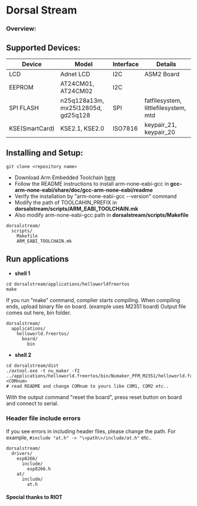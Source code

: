 # Dorsal Stream

### Overview:


## Supported Devices:
|Device         |Model                              |Interface|Details                                 |
|----------     |-----------------------------      |---      |----------------------------------------|
|LCD            |Adnet LCD                          |I2C      |ASM2 Board
|EEPROM         |AT24CM01, AT24CM02                 |I2C      |         
|SPI FLASH      |n25q128a13m, mx25l12805d, gd25q128 |SPI      |fatfilesystem, littlefilesystem, mtd
|KSE(SmartCard) |KSE2.1, KSE2.0                     |ISO7816  |keypair_21, keypair_20  


## Installing and Setup:
```
git clone <repository name>
```
* Download Arm Embedded Toolchain [here](https://developer.arm.com/tools-and-software/open-source-software/developer-tools/gnu-toolchain/gnu-rm/downloads)
* Follow the README instructions to install arm-none-eabi-gcc in **gcc-arm-none-eabi/share/doc/gcc-arm-none-eabi/readme**
* Verify the installation by "arm-none-eabi-gcc --version" command
* Modify the path of TOOLCAHIN_PREFIX in **dorsalstream/scripts/ARM_EABI_TOOLCHAIN.mk** 
* Also modify arm-none-eabi-gcc path in **dorsalstream/scripts/Makefile** 
```
dorsalstream/
  scripts/
    Makefile
    ARM_EABI_TOOLCHAIN.mk
```  

## Run applications
* **shell 1**
```
cd dorsalstream/applications/helloworldfreertos
make
```
If you run "make" command, complier starts compiling. 
When compiling ends, upload binary file on board. (example uses M2351 board)
Output file comes out here, bin folder.
```
dorsalstream/
  applications/
    helloworld.freertos/
      board/
        bin
```

* **shell 2**
```
cd dorsalstream/dist
./axtool.exe -t nu_maker -f2 ../applications/helloworld.freertos/bin/Numaker_PFM_M2351/helloworld.freertos.bin <COMnum> 
# read README and change COMnum to yours like COM1, COM2 etc..
```
With the output command "reset the board", press reset button on board and connect to serial.  


### Header file include errors
If you see errors in including header files, please change the path.
For example, `#include "at.h" -> "\<path\>/include/at.h"` etc..
```
dorsalstream/
  drivers/
    esp8266/
      include/
        esp8266.h
    at/
      include/
        at.h
```  




#### Special thanks to RIOT
